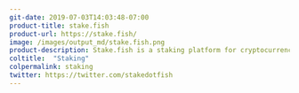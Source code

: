 ```yaml
---
git-date: 2019-07-03T14:03:48-07:00
product-title: stake.fish
product-url: https://stake.fish/
image: /images/output_md/stake.fish.png
product-description: Stake.fish is a staking platform for cryptocurrencies where you can pool your crypto assets and earn an interest from it. [Interview with stake.fish founder, Wang Chun](/stakefish).
coltitle:  "Staking"
colpermalink: staking
twitter: https://twitter.com/stakedotfish
---
```

